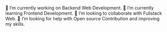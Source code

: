 🔭 I’m currently working on Backend Web Development.
🌱 I’m currently learning Frontend Development.
👯 I’m looking to collaborate with Fullstack Web.
🤔 I’m looking for help with Open source Contribution and improving my skills.


<!---
MaxJokar/MaxJokar is a ✨ special ✨ repository because its `README.md` (this file) appears on your GitHub profile.
You can click the Preview link to take a look at your changes.
--->
